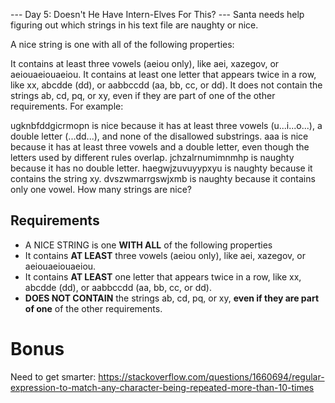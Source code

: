 --- Day 5: Doesn't He Have Intern-Elves For This? ---
Santa needs help figuring out which strings in his text file are naughty or nice.

A nice string is one with all of the following properties:

It contains at least three vowels (aeiou only), like aei, xazegov, or aeiouaeiouaeiou.
It contains at least one letter that appears twice in a row, like xx, abcdde (dd), or aabbccdd (aa, bb, cc, or dd).
It does not contain the strings ab, cd, pq, or xy, even if they are part of one of the other requirements.
For example:

ugknbfddgicrmopn is nice because it has at least three vowels (u...i...o...), a double letter (...dd...), and none of the disallowed substrings.
aaa is nice because it has at least three vowels and a double letter, even though the letters used by different rules overlap.
jchzalrnumimnmhp is naughty because it has no double letter.
haegwjzuvuyypxyu is naughty because it contains the string xy.
dvszwmarrgswjxmb is naughty because it contains only one vowel.
How many strings are nice?

## Requirements

* A NICE STRING is one **WITH ALL** of the following properties
* It contains **AT LEAST** three vowels (aeiou only), like aei, xazegov, or aeiouaeiouaeiou.
* It contains **AT LEAST** one letter that appears twice in a row, like xx, abcdde (dd), or aabbccdd (aa, bb, cc, or dd).
* **DOES NOT CONTAIN** the strings ab, cd, pq, or xy, **even if they are part of one** of the other requirements.

# Bonus

Need to get smarter: https://stackoverflow.com/questions/1660694/regular-expression-to-match-any-character-being-repeated-more-than-10-times